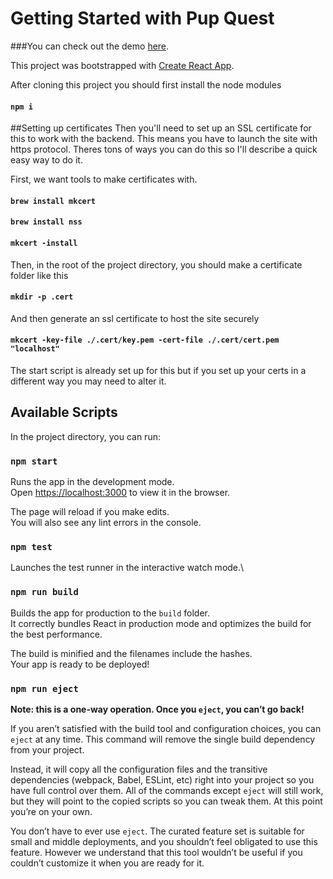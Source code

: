 # Getting Started with Pup Quest


###You can check out the demo [here](https://dogfinder-six.vercel.app/).

This project was bootstrapped with [Create React App](https://github.com/facebook/create-react-app).

After cloning this project you should first install the node modules

#### `npm i`

##Setting up certificates
Then you'll need to set up an SSL certificate for this to work with the backend. This means you have to launch the site with https protocol.
Theres tons of ways you can do this so I'll describe a quick easy way to do it.

First, we want tools to make certificates with.
#### `brew install mkcert`
#### `brew install nss`
#### `mkcert -install`

Then, in the root of the project directory, you should make a certificate folder like this
#### `mkdir -p .cert`

And then generate an ssl certificate to host the site securely
#### `mkcert -key-file ./.cert/key.pem -cert-file ./.cert/cert.pem "localhost"`

The start script is already set up for this but if you set up your certs in a different way you may need to alter it.

## Available Scripts
In the project directory, you can run:

### `npm start`

Runs the app in the development mode.\
Open [https://localhost:3000](http://localhost:3000) to view it in the browser.

The page will reload if you make edits.\
You will also see any lint errors in the console.

### `npm test`

Launches the test runner in the interactive watch mode.\

### `npm run build`

Builds the app for production to the `build` folder.\
It correctly bundles React in production mode and optimizes the build for the best performance.

The build is minified and the filenames include the hashes.\
Your app is ready to be deployed!

### `npm run eject`

**Note: this is a one-way operation. Once you `eject`, you can’t go back!**

If you aren’t satisfied with the build tool and configuration choices, you can `eject` at any time. This command will remove the single build dependency from your project.

Instead, it will copy all the configuration files and the transitive dependencies (webpack, Babel, ESLint, etc) right into your project so you have full control over them. All of the commands except `eject` will still work, but they will point to the copied scripts so you can tweak them. At this point you’re on your own.

You don’t have to ever use `eject`. The curated feature set is suitable for small and middle deployments, and you shouldn’t feel obligated to use this feature. However we understand that this tool wouldn’t be useful if you couldn’t customize it when you are ready for it.


